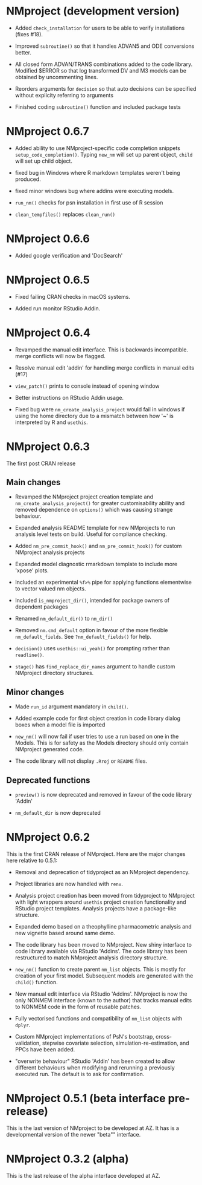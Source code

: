 # NMproject (development version)

* Added `check_installation` for users to be able to verify
  installations (fixes #18).

* Improved `subroutine()` so that it handles ADVAN5 and ODE
  conversions better.

* All closed form ADVAN/TRANS combinations added to the code library. 
  Modified $ERROR so that log transformed DV and M3 models can be 
  obtained by uncommenting lines.

* Reorders arguments for `decision` so that auto decisions can be 
  specified without explicity referring to arguments

* Finished coding `subroutine()` function and included package tests

# NMproject 0.6.7

* Added ability to use NMproject-specific code completion snippets `setup_code_completion()`.
  Typing `new_nm` will set up parent object, `child` will set up child object.

* fixed bug in Windows where R markdown templates weren't being produced.

* fixed minor windows bug where addins were executing models.

* `run_nm()` checks for psn installation in first use of R session

* `clean_tempfiles()` replaces `clean_run()`

# NMproject 0.6.6

* Added google verification and 'DocSearch'

# NMproject 0.6.5

* Fixed failing CRAN checks in macOS systems.

* Added run monitor RStudio Addin.

# NMproject 0.6.4

* Revamped the manual edit interface.  This is backwards incompatible.
  merge conflicts will now be flagged.
  
* Resolve manual edit 'addin' for 
  handling merge conflicts in manual edits (#17)

* `view_patch()` prints to console instead of opening window

* Better instructions on RStudio Addin usage.

* Fixed bug were `nm_create_analysis_project` would fail in windows if using
  the home directory due to a mismatch between how '~' is interpreted by R
  and `usethis`.

# NMproject 0.6.3

The first post CRAN release

## Main changes

* Revamped the NMproject project creation template and `nm_create_analysis_project()`
  for greater customisability ability and removed dependence on `options()` which 
  was causing strange behaviour.
  
* Expanded analysis README template for new NMprojects to run analysis level tests on
  build.  Useful for compliance checking.
  
* Added `nm_pre_commit_hook()` and `nm_pre_commit_hook()` for custom NMproject
  analysis projects
  
* Expanded model diagnostic rmarkdown template to include more 'xpose' plots.

* Included an experimental `%f>%` pipe for applying functions elementwise
  to vector valued nm objects.
  
* Included `is_nmproject_dir()`, intended for package owners of dependent packages

* Renamed `nm_default_dir()` to `nm_dir()`

* Removed `nm.cmd_default` option in favour of the more flexible `nm_default_fields`.
  See `?nm_default_fields()` for help.

* `decision()` uses `usethis::ui_yeah()` for prompting rather than `readline()`.

* `stage()` has `find_replace_dir_names` argument to handle custom NMproject
  directory structures.
  
## Minor changes

* Made `run_id` argument mandatory in `child()`.

* Added example code for first object creation in code library dialog boxes 
  when a model file is imported
  
* `new_nm()` will now fail if user tries to use a run based on one in the
  Models.  This is for safety as the Models directory should only contain 
  NMproject generated code.
  
* The code library will not display `.Rroj` or `README` files.
  
## Deprecated functions

* `preview()` is now deprecated and removed in favour of the code library 'Addin'

* `nm_default_dir` is now deprecated

# NMproject 0.6.2

This is the first CRAN release of NMproject.  Here are the major changes here 
relative to 0.5.1:

* Removal and deprecation of tidyproject as an NMproject dependency.

* Project libraries are now handled with `renv`.

* Analysis project creation has been moved from tidyproject to NMproject with
  light wrappers around `usethis` project creation functionality and RStudio
  project templates.  Analysis projects have a package-like structure.
  
* Expanded demo based on a theophylline pharmacometric analysis and new vignette
  based around same demo.
  
* The code library has been moved to NMproject.  New shiny interface to code 
  library available via RStudio 'Addins'.  The code library has been restructured
  to match NMproject analysis directory structure.
  
* `new_nm()` function to create parent `nm_list` objects.  This is mostly for
  creation of your first model.  Subsequent models are generated with the `child()`
  function.

* New manual edit interface via RStudio 'Addins'.  NMproject is now the only 
  NONMEM interface (known to the author) that tracks manual edits to NONMEM code
  in the form of reusable patches.

* Fully vectorised functions and compatibility of `nm_list` objects with 
  `dplyr`.

* Custom NMproject implementations of PsN's bootstrap, cross-validation, 
  stepwise covariate selection, simulation-re-estimation, and PPCs have been
  added.
  
* "overwrite behaviour" RStudio 'Addin' has been created to allow different
  behaviours when modifying and rerunning a previously executed run. The
  default is to ask for confirmation.

# NMproject 0.5.1 (beta interface pre-release)

This is the last version of NMproject to be developed at AZ. It has is a 
developmental version of the newer "beta"" interface.

# NMproject 0.3.2 (alpha)

This is the last release of the alpha interface developed at AZ.




